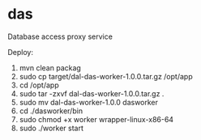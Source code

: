 # das

Database access proxy service

Deploy:
1. mvn clean packag
2. sudo cp target/dal-das-worker-1.0.0.tar.gz /opt/app
3. cd /opt/app
4. sudo tar -zxvf dal-das-worker-1.0.0.tar.gz .
5. sudo mv dal-das-worker-1.0.0 dasworker
6. cd ./dasworker/bin
7. sudo chmod +x worker wrapper-linux-x86-64
8. sudo ./worker start 
